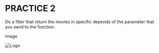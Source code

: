 # PRACTICE 2
Do a filter  that return the movies in specific depends of the parameter that you send to the function.

image 

![Logo](/src/assets/img/filter/screenshot_03.png)